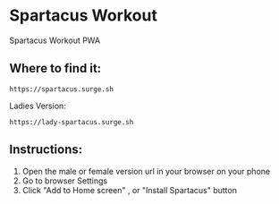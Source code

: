 # Spartacus Workout

Spartacus Workout PWA

## Where to find it:

`https://spartacus.surge.sh`

Ladies Version:

`https://lady-spartacus.surge.sh`

## Instructions:

1. Open the male or female version url in your browser on your phone
2. Go to browser Settings
3. Click "Add to Home screen" , or "Install Spartacus" button
